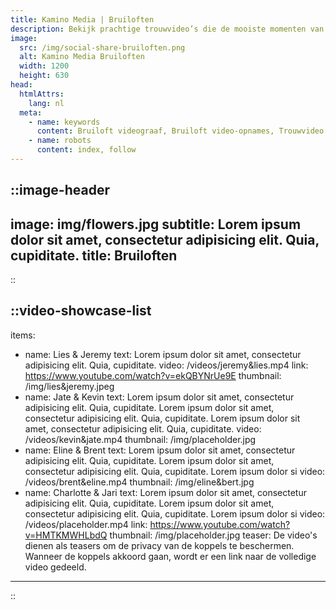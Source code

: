 ```yaml
---
title: Kamino Media | Bruiloften
description: Bekijk prachtige trouwvideo’s die de mooiste momenten van bruiloften vastleggen. Laat je inspireren door onze professionele huwelijksvideografie en unieke stijl.
image:
  src: /img/social-share-bruiloften.png
  alt: Kamino Media Bruiloften
  width: 1200
  height: 630
head:
  htmlAttrs:
    lang: nl
  meta:
    - name: keywords
      content: Bruiloft videograaf, Bruiloft video-opnames, Trouwvideo’s, Huwelijksvideografie, Trouwdag videoproductie, Bruiloft video pakketten, Videograaf bruiloften, Huwelijksfilm, Bruidsvideografie, Huwelijk video montages
    - name: robots
      content: index, follow
---
```


::image-header
---
image: img/flowers.jpg
subtitle: Lorem ipsum dolor sit amet, consectetur adipisicing elit. Quia, cupiditate.
title: Bruiloften
---
::

::video-showcase-list
---
items:
  - name: Lies & Jeremy
    text: Lorem ipsum dolor sit amet, consectetur adipisicing elit. Quia, cupiditate.
    video: /videos/jeremy&lies.mp4
    link: https://www.youtube.com/watch?v=ekQBYNrUe9E
    thumbnail: /img/lies&jeremy.jpeg
  - name: Jate & Kevin
    text: Lorem ipsum dolor sit amet, consectetur adipisicing elit. Quia, cupiditate. Lorem ipsum dolor sit amet, consectetur adipisicing elit. Quia, cupiditate. Lorem ipsum dolor sit amet, consectetur adipisicing elit. Quia, cupiditate.
    video: /videos/kevin&jate.mp4
    thumbnail: /img/placeholder.jpg
  - name: Eline & Brent
    text: Lorem ipsum dolor sit amet, consectetur adipisicing elit. Quia, cupiditate. Lorem ipsum dolor sit amet, consectetur adipisicing elit. Quia, cupiditate. Lorem ipsum dolor si
    video: /videos/brent&eline.mp4
    thumbnail: /img/eline&bert.jpg
  - name: Charlotte & Jari
    text: Lorem ipsum dolor sit amet, consectetur adipisicing elit. Quia, cupiditate. Lorem ipsum dolor sit amet, consectetur adipisicing elit. Quia, cupiditate. Lorem ipsum dolor si
    video: /videos/placeholder.mp4
    link: https://www.youtube.com/watch?v=HMTKMWHLbdQ
    thumbnail: /img/placeholder.jpg
teaser: De video's dienen als teasers om de privacy van de koppels te beschermen. Wanneer de koppels akkoord gaan, wordt er een link naar de volledige video gedeeld.
---
::
